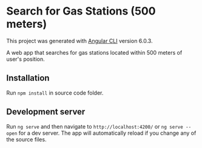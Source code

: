 # Search for Gas Stations (500 meters)

This project was generated with [Angular CLI](https://github.com/angular/angular-cli) version 6.0.3.

A web app that searches for gas stations located within 500 meters of user's position.

## Installation

Run `npm install` in source code folder.

## Development server

Run `ng serve` and then navigate to `http://localhost:4200/` or `ng serve --open` for a dev server. The app will automatically reload if you change any of the source files. 


